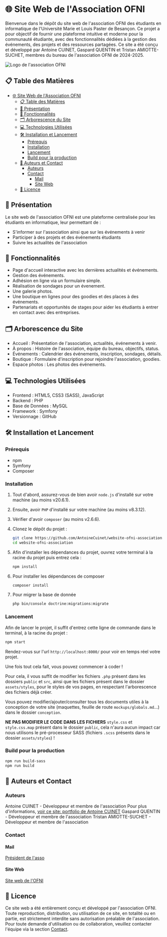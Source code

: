 # 🌐 Site Web de l'Association OFNI

Bienvenue dans le dépôt du site web de l'association OFNI des étudiants en informatique de l'Université Marie et Louis Paster de Besançon. Ce projet a pour objectif de fournir une plateforme intuitive et moderne pour la communauté étudiante, avec des fonctionnalités dédiées à la gestion des événements, des projets et des ressources partagées.
Ce site a été conçu et développé par Antoine CUINET, Gaspard QUENTIN et Tristan AMIOTTE-SUCHET, membres du bureau de l'association OFNI de 2024-2025.

![Logo de l'association OFNI](screenshot.png)

## 📋 Table des Matières

- [🌐 Site Web de l'Association OFNI](#-site-web-de-lassociation-ofni)
  - [📋 Table des Matières](#-table-des-matières)
  - [📖 Présentation](#-présentation)
  - [🚀 Fonctionnalités](#-fonctionnalités)
  - [🗂️ Arborescence du Site](#️-arborescence-du-site)
  - [💻 Technologies Utilisées](#-technologies-utilisées)
  - [🛠️ Installation et Lancement](#️-installation-et-lancement)
    - [Prérequis](#prérequis)
    - [Installation](#installation)
    - [Lancement](#lancement)
    - [Build pour la production](#build-pour-la-production)
  - [👥 Auteurs et Contact](#-auteurs-et-contact)
    - [Auteurs](#auteurs)
    - [Contact](#contact)
      - [Mail](#mail)
      - [Site Web](#site-web)
  - [📜 Licence](#-licence)

## 📖 Présentation

Le site web de l'association OFNI est une plateforme centralisée pour les étudiants en informatique, leur permettant de :

- S'informer sur l'association ainsi que sur les événements à venir
- Participer à des projets et des événements étudiants
- Suivre les actualités de l'association

## 🚀 Fonctionnalités

- Page d'accueil interactive avec les dernières actualités et événements.
- Gestion des événements.
- Adhésion en ligne via un formulaire simple.
- Réalisation de sondages pour un évenement.
- Une galerie photos.
- Une boutique en lignes pour des goodies et des places à des événements.
- Partenariats et opportunités de stages pour aider les étudiants à entrer en contact avec des entreprises.

## 🗂️ Arborescence du Site

- Accueil : Présentation de l'association, actualités, événements à venir.
- À propos : Histoire de l'association, équipe du bureau, objectifs, status.
- Événements : Calendrier des événements, inscription, sondages, détails.
- Boutique : Formulaire d'inscription pour rejoindre l'association, goodies.
- Espace photos : Les photos des événements.

## 💻 Technologies Utilisées

- Frontend : HTML5, CSS3 (SASS), JavaScript
- Backend : PHP
- Base de Données : MySQL
- Framework : Symfony
- Versionnage : GitHub

## 🛠️ Installation et Lancement

### Prérequis

- npm
- Symfony
- Composer

### Installation

1. Tout d'abord, assurez-vous de bien avoir `node.js` d'installé sur votre machine (au moins v20.6.1).
2. Ensuite, avoir `PHP` d'installé sur votre machine (au moins v8.3.12).
3. Vérifier d'avoir `composer` (au moins v2.6.6).

4. Clonez le dépôt du projet :

    ```bash
    git clone https://github.com/AntoineCuinet/website-ofni-association
    cd website-ofni-association
    ```

5. Afin d'installer les dépendances du projet, ouvrez votre terminal à la racine du projet puis entrez cela :

    ```bash
    npm install
    ```

6. Pour installer les dépendances de composer

    ```bash
    composer install
    ```

7. Pour migrer la base de donnée

    ```bash
    php bin/console doctrine:migrations:migrate
    ```

### Lancement

Afin de lancer le projet, il suffit d'entrez cette ligne de commande dans le terminal, à la racine du projet :

```bash
npm start
```

Rendez-vous sur l'url `http://localhost:8000/` pour voir en temps réel votre projet.

Une fois tout cela fait, vous pouvez commencer à coder !

Pour cela, il vous suffit de modifier les fichiers `.php` présent dans les dossiers `public` et `src`, ainsi que les fichiers présent dans le dossier `assets/styles`, pour le styles de vos pages, en respectant l'arborescence des fichiers déjà créer.

Vous pouvez modifier/ajouter/consulter tous les documents utiles à la conception de votre site (maquettes, feuille de route `mockups/globals.md`...) dans le dossier `conception`.

**NE PAS MODIFIER LE CODE DANS LES FICHIERS** `style.css` et `style.css.map` présent dans le dossier `public`, cela n'aura aucun impact car nous utilisons le pré-processeur SASS (fichiers `.scss` présents dans le dossier `assets/styles`) !

### Build pour la production

```bash
npm run build-sass
npm run build
```

## 👥 Auteurs et Contact

### Auteurs

Antoine CUINET - Développeur et membre de l'association
Pour plus d'informations, [voir ce site: portfolio de Antoine CUINET](https://acuinet.fr/)
Gaspard QUENTIN - Développeur et membre de l'association
Tristan AMIOTTE-SUCHET - Développeur et membre de l'association

### Contact

#### Mail

[Président de l'asso](mailto:contact@ofni.asso.fr)

#### Site Web

[Site web de l'OFNI](https://ofni.asso.fr/)

## 📜 Licence

Ce site web a été entièrement conçu et développé par l'association OFNI. Toute reproduction, distribution, ou utilisation de ce site, en totalité ou en partie, est strictement interdite sans autorisation préalable de l'association. Pour toute demande d'utilisation ou de collaboration, veuillez contacter l'équipe via la section [Contact](#contact).

